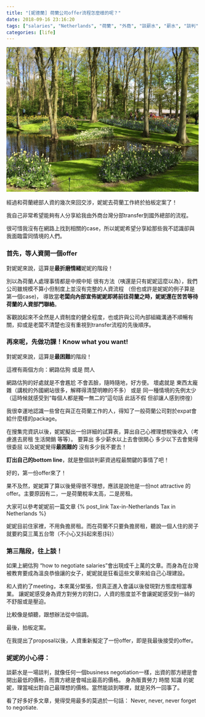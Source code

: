 ```yaml
---
title: "[妮德蘭] 荷蘭公司offer流程怎麼樣的呢？"
date: 2018-09-16 23:16:20
tags: ["salaries", "Netherlands", "荷蘭", "外商", "談薪水", "薪水", "談判", "Package", "人資", "談判技巧", "外派", "expat", "總部", "HQ"]
categories: [life]
---
```


![](/images/negotiatesalarieswithdutch.jpg)

經過和荷蘭總部人資的幾次來回交涉，妮妮去荷蘭工作終於拍板定案了！

我自己非常希望能夠有人分享給我由外商台灣分部transfer到國外總部的流程。

很可惜我沒有在網路上找到相關的case，所以妮妮希望分享給那些我不認識卻與我面臨雷同情境的人們。


<!--more-->

### 首先，等人資開一個offer

對妮妮來說，這算是**最折磨情緒**妮妮的階段！

別以為荷蘭人處理事情都是中規中矩 很有方法（咦還是只有妮妮這麼以為），我們公司雖規模不算小但制度上並沒有完整的人資流程
（但也或許是妮妮的例子算是第一個case)，
導致當**老闆向內部宣佈妮妮即將前往荷蘭之時，妮妮還在苦苦等待荷蘭的人資部門聯絡**。

客觀說起來不全然是人資制度的健全程度，也或許與公司內部組織溝通不順暢有關，抑或是老闆不清楚也沒有重視到transfer流程的先後順序。






### 再來呢，先做功課！Know what you want!


對妮妮來說，這算是**最困難**的階段！

這裡有兩個方向：網路估狗 或是 問人

網路估狗的好處就是不會尷尬 不會丟臉，隨時隨地，好方便。
壞處就是 東西太龐雜（講稅的外國網站很多，解釋得清楚明瞭的不多） 或是 同一種情境的先例太少（這時候就感受到“每個人都是獨一無二的”這句話 此話不假 但卻讓人感到徬徨）

我很幸運地認識一些曾在與正在荷蘭工作的人，得知了一般荷蘭公司對於expat會給什麼樣的package。

在搜集完資訊以後，妮妮擬出一份詳細的試算表，算出自己心裡理想稅後收入（考慮進去房租 生活開銷 等等）。
要算出 多少薪水以上去會很開心 多少以下去會覺得很委屈 以及妮妮覺得**最困難的** 沒有多少我不要去！

**訂出自己的bottom line**，就是整個談判薪資過程最關鍵的事情了吧！



好的，第一份offer來了！

果不及然，妮妮算了算以後覺得很不理想，應該是說他是一份not attractive 的 offer。主要原因有二，一是荷蘭稅率太高，二是房租。

大家可以參考妮妮前一篇文章 {% post_link Tax-in-Netherlands Tax in Netherlands %}


妮妮目前住家裡，不用負擔房租。而在荷蘭不只要負擔房租，聽說一個人住的房子就要約莫三萬五台幣（不小心又抖起來惹(抖)）







### 第三階段，往上談！

如果上網估狗 “how to negotiate salaries”會出現成千上萬的文章。而身為在台灣被教育要成為溫良恭儉讓的女子，妮妮就是狂看這些文章來給自己心理建設。


和人資約了meeting，本來萬分緊張，但真正進入會議以後發現對方態度相當專業。
讓妮妮感受身為資方對勞方的對口，人資的態度並不會讓妮妮感受到一絲的不舒服或是壓迫。

比較像是傾聽，跟想辦法從中協調。



最後，拍板定案。

在我提出了proposal以後，人資重新擬定了一份offer，即是我最後接受的offer。






### 妮妮的小心得：

談薪水是一場談判，就像任何一個business negotiation一樣，出資的那方總是會開出最低的價格，而賣方總是會喊出最高的價格。
身為販賣勞力 時間 知識 的妮妮，理當喊出對自己最理想的價格。當然能談到哪裡，就是另外一回事了。


看了好多好多文章，覺得受用最多的莫過於一句話：
Never, never, never forget to negotiate.



